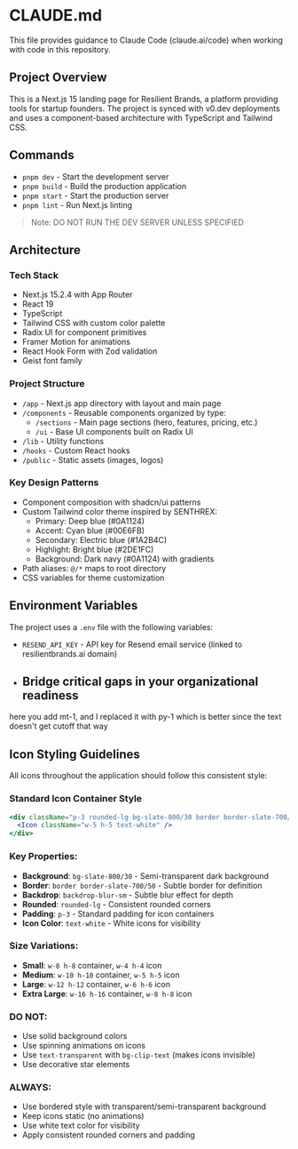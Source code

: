 # CLAUDE.md

This file provides guidance to Claude Code (claude.ai/code) when working with code in this repository.

## Project Overview

This is a Next.js 15 landing page for Resilient Brands, a platform providing tools for startup founders. The project is synced with v0.dev deployments and uses a component-based architecture with TypeScript and Tailwind CSS.

## Commands

- `pnpm dev` - Start the development server
- `pnpm build` - Build the production application
- `pnpm start` - Start the production server
- `pnpm lint` - Run Next.js linting

> Note: DO NOT RUN THE DEV SERVER UNLESS SPECIFIED

## Architecture

### Tech Stack

- Next.js 15.2.4 with App Router
- React 19
- TypeScript
- Tailwind CSS with custom color palette
- Radix UI for component primitives
- Framer Motion for animations
- React Hook Form with Zod validation
- Geist font family

### Project Structure

- `/app` - Next.js app directory with layout and main page
- `/components` - Reusable components organized by type:
  - `/sections` - Main page sections (hero, features, pricing, etc.)
  - `/ui` - Base UI components built on Radix UI
- `/lib` - Utility functions
- `/hooks` - Custom React hooks
- `/public` - Static assets (images, logos)

### Key Design Patterns

- Component composition with shadcn/ui patterns
- Custom Tailwind color theme inspired by SENTHREX:
  - Primary: Deep blue (#0A1124)
  - Accent: Cyan blue (#00E6FB)
  - Secondary: Electric blue (#1A2B4C)
  - Highlight: Bright blue (#2DE1FC)
  - Background: Dark navy (#0A1124) with gradients
- Path aliases: `@/*` maps to root directory
- CSS variables for theme customization

## Environment Variables

The project uses a `.env` file with the following variables:

- `RESEND_API_KEY` - API key for Resend email service (linked to resilientbrands.ai domain)
- <h2 className="text-4xl md:text-5xl lg:text-6xl font-bold tracking-tight text-white mb-4 leading-[1.1]">
            Bridge critical gaps in your
            <span className="block bg-gradient-to-r from-cyan-400 to-emerald-400 bg-clip-text text-transparent py-1">
              organizational readiness
            </span>
          </h2> 

here you add mt-1, and I replaced it with py-1 which is better since the text doesn't get cutoff that way

## Icon Styling Guidelines

All icons throughout the application should follow this consistent style:

### Standard Icon Container Style
```jsx
<div className="p-3 rounded-lg bg-slate-800/30 border border-slate-700/50 backdrop-blur-sm">
  <Icon className="w-5 h-5 text-white" />
</div>
```

### Key Properties:
- **Background**: `bg-slate-800/30` - Semi-transparent dark background
- **Border**: `border border-slate-700/50` - Subtle border for definition
- **Backdrop**: `backdrop-blur-sm` - Subtle blur effect for depth
- **Rounded**: `rounded-lg` - Consistent rounded corners
- **Padding**: `p-3` - Standard padding for icon containers
- **Icon Color**: `text-white` - White icons for visibility

### Size Variations:
- **Small**: `w-8 h-8` container, `w-4 h-4` icon
- **Medium**: `w-10 h-10` container, `w-5 h-5` icon
- **Large**: `w-12 h-12` container, `w-6 h-6` icon
- **Extra Large**: `w-16 h-16` container, `w-8 h-8` icon

### DO NOT:
- Use solid background colors
- Use spinning animations on icons
- Use `text-transparent` with `bg-clip-text` (makes icons invisible)
- Use decorative star elements

### ALWAYS:
- Use bordered style with transparent/semi-transparent background
- Keep icons static (no animations)
- Use white text color for visibility
- Apply consistent rounded corners and padding